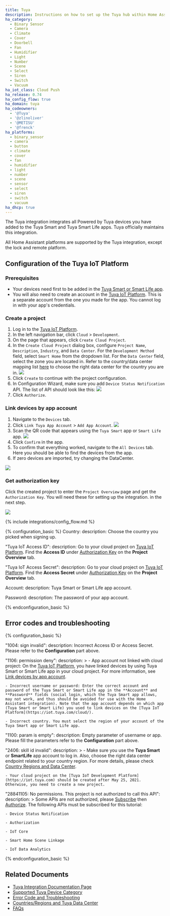 ```yaml
---
title: Tuya
description: Instructions on how to set up the Tuya hub within Home Assistant.
ha_category:
  - Binary Sensor
  - Camera
  - Climate
  - Cover
  - Doorbell
  - Fan
  - Humidifier
  - Light
  - Number
  - Scene
  - Select
  - Siren
  - Switch
  - Vacuum
ha_iot_class: Cloud Push
ha_release: 0.74
ha_config_flow: true
ha_domain: tuya
ha_codeowners:
  - '@Tuya'
  - '@zlinoliver'
  - '@METISU'
  - '@frenck'
ha_platforms:
  - binary_sensor
  - camera
  - button
  - climate
  - cover
  - fan
  - humidifier
  - light
  - number
  - scene
  - sensor
  - select
  - siren
  - switch
  - vacuum
ha_dhcp: true
---
```


The Tuya integration integrates all Powered by Tuya devices you have added to the Tuya Smart and Tuya Smart Life apps. Tuya officially maintains this integration.

All Home Assistant platforms are supported by the Tuya integration, except the lock and remote platform.

## Configuration of the Tuya IoT Platform

### Prerequisites

- Your devices need first to be added in the [Tuya Smart or Smart Life app](https://developer.tuya.com/en/docs/iot/tuya-smart-app-smart-life-app-advantages?id=K989rqa49rluq#title-1-Download).
- You will also need to create an account in the [Tuya IoT Platform](https://iot.tuya.com/).
This is a separate account from the one you made for the app. You cannot log in with your app's credentials.

### Create a project

1. Log in to the [Tuya IoT Platform](https://iot.tuya.com/).
2. In the left navigation bar, click `Cloud` > `Development`. 
3. On the page that appears, click `Create Cloud Project`.
4. In the `Create Cloud Project` dialog box, configure `Project Name`, `Description`, `Industry`, and `Data Center`. For the `Development Method` field, select `Smart Home` from the dropdown list. For the `Data Center` field, select the zone you are located in. Refer to the country/data center mapping list [here](https://github.com/tuya/tuya-home-assistant/blob/main/docs/regions_dataCenters.md) to choose the right data center for the country you are in.
  ![](/images/integrations/tuya/image_001.png)
5. Click `Create` to continue with the project configuration.
6. In Configuration Wizard, make sure you add `Device Status Notification` API. The list of API should look like this:
  ![](/images/integrations/tuya/image_002.png)
7. Click `Authorize`.

### Link devices by app account

1. Navigate to the `Devices` tab.
2. Click `Link Tuya App Account` > `Add App Account`.
  ![](/images/integrations/tuya/image_003.png)
3. Scan the QR code that appears using the `Tuya Smart` app or `Smart Life` app.
  ![](/images/integrations/tuya/image_004.png)
4. Click `Confirm` in the app.
5. To confirm that everything worked, navigate to the `All Devices` tab. Here you should be able to find the devices from the app.
6. If zero devices are imported, try changing the DataCenter.

![](/images/integrations/tuya/image_005.png)

### Get authorization key

Click the created project to enter the `Project Overview` page and get the `Authorization Key`. You will need these for setting up the integration. in the next step.

![](/images/integrations/tuya/image_006.png)

{% include integrations/config_flow.md %}

{% configuration_basic %}
  Country:
    description: Choose the country you picked when signing up.

  "Tuya IoT Access ID":
    description: Go to your cloud project on [Tuya IoT Platform](https://iot.tuya.com/). Find the **Access ID** under [Authorization Key](#get-authorization-key) on the **Project Overview** tab.

  "Tuya IoT Access Secret":
    description: Go to your cloud project on [Tuya IoT Platform](https://iot.tuya.com/). Find the **Access Secret** under [Authorization Key](#get-authorization-key) on the **Project Overview** tab.

  Account:
    description: Tuya Smart or Smart Life app account.

  Password:
    description: The password of your app account.

{% endconfiguration_basic %}

## Error codes and troubleshooting

{% configuration_basic %}

"1004: sign invalid":
  description: Incorrect Access ID or Access Secret. Please refer to the **Configuration** part above.

"1106: permission deny":
  description: >
    - App account not linked with cloud project: On the [Tuya IoT Platform](https://iot.tuya.com/cloud/), you have linked devices by using Tuya Smart or Smart Life app in your cloud project. For more information, see [Link devices by app account](https://developer.tuya.com/en/docs/iot/Platform_Configuration_smarthome?id=Kamcgamwoevrx&_source=7a356dd493196a01bb9021b7680a2a45#title-3-Link%20devices%20by%20app%20account).

    - Incorrect username or password: Enter the correct account and password of the Tuya Smart or Smart Life app in the **Account** and **Password** fields (social login, which the Tuya Smart app allows, may not work, and thus should be avoided for use with the Home Assistant integration). Note that the app account depends on which app (Tuya Smart or Smart Life) you used to link devices on the [Tuya IoT Platform](https://iot.tuya.com/cloud/).

    - Incorrect country. You must select the region of your account of the Tuya Smart app or Smart Life app.

"1100: param is empty":
  description: Empty parameter of username or app. Please fill the parameters refer to the **Configuration** part above.

"2406: skill id invalid":
  description: >
    - Make sure you use the **Tuya Smart** or **SmartLife** app account to log in. Also, choose the right data center endpoint related to your country region. For more details, please check [Country Regions and Data Center](https://github.com/tuya/tuya-home-assistant/blob/main/docs/regions_dataCenters.md). 
    
    - Your cloud project on the [Tuya IoT Development Platform](https://iot.tuya.com) should be created after May 25, 2021. Otherwise, you need to create a new project. 

"28841105: No permissions. This project is not authorized to call this API":
  description: >
    Some APIs are not authorized, please [Subscribe](https://developer.tuya.com/en/docs/iot/applying-for-api-group-permissions?id=Ka6vf012u6q76#title-2-Subscribe%20to%20cloud%20products) then [Authorize](https://developer.tuya.com/en/docs/iot/applying-for-api-group-permissions?id=Ka6vf012u6q76#title-3-Authorize%20projects%20to%20call%20the%20cloud%20product). The following APIs must be subscribed for this tutorial:

    - Device Status Notification
    
    - Authorization

    - IoT Core

    - Smart Home Scene Linkage

    - IoT Data Analytics

{% endconfiguration_basic %}

## Related Documents

- [Tuya Integration Documentation Page](https://github.com/tuya/tuya-home-assistant)
- [Supported Tuya Device Category](https://github.com/tuya/tuya-home-assistant/blob/main/docs/supported_devices.md)
- [Error Code and Troubleshooting](https://github.com/tuya/tuya-home-assistant/blob/main/docs/error_code.md)
- [Countries/Regions and Tuya Data Center](https://github.com/tuya/tuya-home-assistant/blob/main/docs/regions_dataCenters.md)
- [FAQs](https://github.com/tuya/tuya-home-assistant/blob/main/docs/faq.md)
